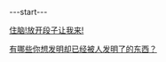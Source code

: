 ---start---

[住脑!放开段子让我来!](https://www.v2fy.com/p/000readme-zhunao/)


[有哪些你想发明却已经被人发明了的东西？](https://www.v2fy.com/p/001-faming-zn/)


